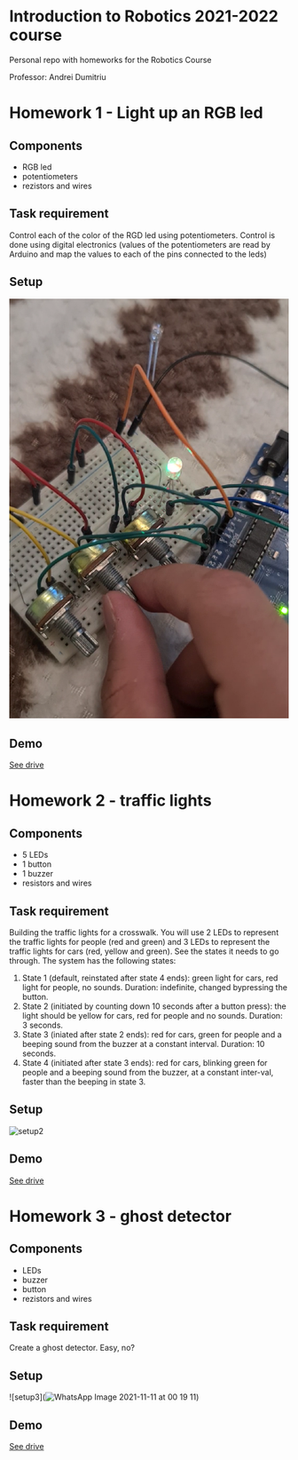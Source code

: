 # Introduction to Robotics 2021-2022 course
Personal repo with homeworks for the Robotics Course

Professor: Andrei Dumitriu  <br />

#  Homework 1 - Light up an RGB led

## Components 
* RGB led
* potentiometers
* rezistors and wires 

## Task requirement 
Control each of the color of the RGD led using potentiometers. Control is done using digital electronics (values of the potentiometers are read by Arduino and map the values to each of the pins connected to the leds)

## Setup 
![setup1](Labs/Lab2/setup.png)

## Demo
[See drive](https://drive.google.com/drive/folders/105TRyTHTtz6iL83V6PBk72QXlePSrPj8?usp=sharing)

# Homework 2 - traffic lights

## Components
* 5 LEDs
* 1 button
* 1 buzzer
* resistors and wires

## Task requirement
Building the traffic lights for a crosswalk. You will use 2 LEDs to represent the traffic lights for people (red and green) and 3 LEDs to represent the traffic lights for cars (red, yellow and green). See the states it needs to go through. The system has the following states:  <br />
1. State 1 (default, reinstated after state 4 ends): green light for cars, red light for people, no sounds. Duration: indefinite, changed bypressing the button.  <br />
2. State 2 (initiated by counting down 10 seconds after a button press): the light should be yellow for cars, red for people and no sounds. Duration: 3 seconds.  <br />
3. State 3 (iniated after state 2 ends): red for cars, green for people and a beeping sound from the buzzer at a constant interval. Duration: 10 seconds.  <br />
4. State 4 (initiated after state 3 ends): red for cars, blinking green for people and a beeping sound from the buzzer, at a constant inter-val, faster than the beeping in state 3.

## Setup
![setup2](https://user-images.githubusercontent.com/38779396/139524678-d4aa1c74-22b8-4e1f-8fa2-507e6f4b14b7.jpeg)

## Demo
[See drive](https://drive.google.com/drive/u/0/folders/1SXXBnAHsnufreV9IFxkJL2gmYjxHxa6U)

# Homework 3 - ghost detector

## Components
* LEDs
* buzzer 
* button
* rezistors and wires

## Task requirement
Create a ghost detector. Easy, no?

## Setup 
![setup3](![WhatsApp Image 2021-11-11 at 00 19 11](https://user-images.githubusercontent.com/38779396/141203243-4489a3a9-fc11-4704-9d58-fe58293c4d6e.jpeg))

## Demo 
[See drive](https://drive.google.com/drive/u/0/folders/1VWkwG3smvf_Bjzj2toNV0GQhcY-HZdSa)
